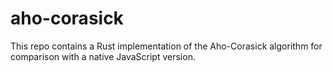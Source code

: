 # aho-corasick

This repo contains a Rust implementation of the Aho-Corasick algorithm for comparison with a native JavaScript version.
